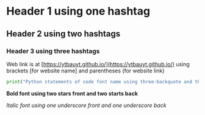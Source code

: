 # Header 1 using one hashtag
## Header 2 using two hashtags
### Header 3 using three hashtags

Web link is at [https://ytbauyt.github.io/](https://ytbauyt.github.io/)
using brackets [for website name] and parentheses (for website link)

```python
print("Python statements of code font name using three-backquote and the programming language name")
```

**Bold font using two stars front and two starts back**

_Italic font using one underscore front and one underscore back_

























